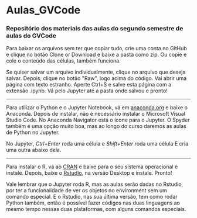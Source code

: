# Aulas_GVCode
### Repositório dos materiais das aulas do segundo semestre de aulas do GVCode

Para baixar os arquivos sem ter que copiar tudo, crie uma conta no GitHub e clique no botão Clone or Download e baixe a pasta como zip. 
Ou copie e cole o conteúdo das células, também funciona.

Se quiser salvar um arquivo individualmente, clique no arquivo que deseja salvar. Depois, clique no botão "Raw", logo acima do código. Vai abrir uma página com texto estranho. Aperte Ctrl+S e salve esta página com a extensão .ipynb. Vá pelo Jupyter até a pasta onde salvou e pronto!

---
Para utilizar o Python e o Jupyter Notebook, vá em [anaconda.org](https://anaconda.org/) e baixe o Anaconda. Depois de instalar, não é necessário instalar o Microsoft Visual Studio Code. No Anaconda Navigator está o ícone para o Jupyter. O Spyder também é uma opção muito boa, mas ao longo do curso daremos as aulas de Python no Jupyter.

No Jupyter, _Ctrl+Enter_ roda uma célula e _Shift+Enter_ roda uma célula E cria uma outra abaixo dela.

---
Para instalar o R, vá ao [CRAN](https://cran.r-project.org/) e baixe para o seu sistema operacional e instale. Depois, baixe o [Rstudio](https://www.rstudio.com/products/rstudio/download/), na versão Desktop e instale. Pronto!

Vale lembrar que o Jupyter roda R, mas as aulas serão dadas no Rstudio, por ter a funcionalidade de ver os objetos no environment sem um comando especial. E o Rstudio, nas sua última versão, tem como rodar Python também, então é possível fazer códigos nas duas linguagens ao mesmo tempo nessas duas plataformas, com alguns comandos especiais.
